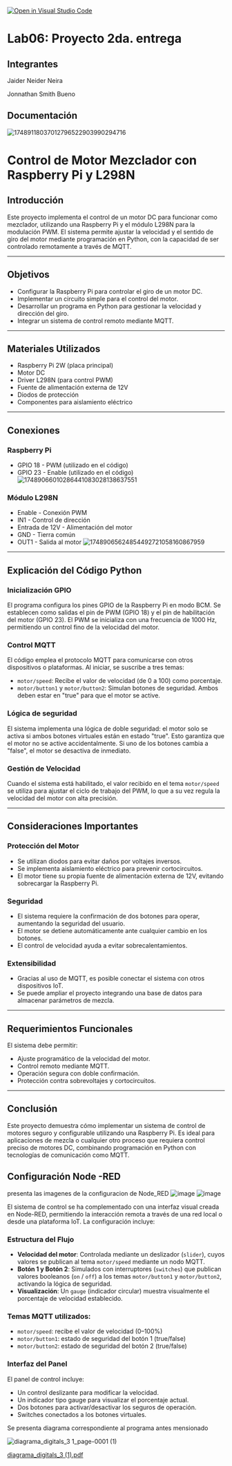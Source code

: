 [![Open in Visual Studio Code](https://classroom.github.com/assets/open-in-vscode-2e0aaae1b6195c2367325f4f02e2d04e9abb55f0b24a779b69b11b9e10269abc.svg)](https://classroom.github.com/online_ide?assignment_repo_id=19559610&assignment_repo_type=AssignmentRepo)
# Lab06: Proyecto 2da. entrega


## Integrantes

Jaider Neider Neira


Jonnathan Smith Bueno 

## Documentación 

![17489118037012796522903990294716](https://github.com/user-attachments/assets/4ae76412-9138-46b0-874c-751421ed1639)


# Control de Motor Mezclador con Raspberry Pi y L298N

## Introducción

Este proyecto implementa el control de un motor DC para funcionar como mezclador, utilizando una Raspberry Pi y el módulo L298N para la modulación PWM. El sistema permite ajustar la velocidad y el sentido de giro del motor mediante programación en Python, con la capacidad de ser controlado remotamente a través de MQTT.

---

## Objetivos

- Configurar la Raspberry Pi para controlar el giro de un motor DC.  
- Implementar un circuito simple para el control del motor.  
- Desarrollar un programa en Python para gestionar la velocidad y dirección del giro.  
- Integrar un sistema de control remoto mediante MQTT.

---

## Materiales Utilizados

- Raspberry Pi 2W (placa principal)  
- Motor DC  
- Driver L298N (para control PWM)  
- Fuente de alimentación externa de 12V  
- Diodos de protección  
- Componentes para aislamiento eléctrico

---

## Conexiones

### Raspberry Pi
  

- GPIO 18 - PWM (utilizado en el código)  
- GPIO 23 - Enable (utilizado en el código)
![17489066010286441083028138637551](https://github.com/user-attachments/assets/27aa61e4-8d23-4efe-9679-46ed9e04cf93)

### Módulo L298N

- Enable - Conexión PWM  
- IN1 - Control de dirección  
- Entrada de 12V - Alimentación del motor  
- GND - Tierra común  
- OUT1 - Salida al motor
![17489065624854492721058160867959](https://github.com/user-attachments/assets/5151dda1-6e18-451c-b993-a8c16cf7b943)

---

## Explicación del Código Python

### Inicialización GPIO

El programa configura los pines GPIO de la Raspberry Pi en modo BCM. Se establecen como salidas el pin de PWM (GPIO 18) y el pin de habilitación del motor (GPIO 23). El PWM se inicializa con una frecuencia de 1000 Hz, permitiendo un control fino de la velocidad del motor.

### Control MQTT

El código emplea el protocolo MQTT para comunicarse con otros dispositivos o plataformas. Al iniciar, se suscribe a tres temas:

- `motor/speed`: Recibe el valor de velocidad (de 0 a 100) como porcentaje.  
- `motor/button1` y `motor/button2`: Simulan botones de seguridad. Ambos deben estar en "true" para que el motor se active.

### Lógica  de seguridad

El sistema implementa una lógica de doble seguridad: el motor solo se activa si ambos botones virtuales están en estado "true". Esto garantiza que el motor no se active accidentalmente. Si uno de los botones cambia a "false", el motor se desactiva de inmediato.

### Gestión de Velocidad

Cuando el sistema está habilitado, el valor recibido en el tema `motor/speed` se utiliza para ajustar el ciclo de trabajo del PWM, lo que a su vez regula la velocidad del motor con alta precisión.

---

## Consideraciones Importantes

### Protección del Motor

- Se utilizan diodos para evitar daños por voltajes inversos.  
- Se implementa aislamiento eléctrico para prevenir cortocircuitos.  
- El motor tiene su propia fuente de alimentación externa de 12V, evitando sobrecargar la Raspberry Pi.

### Seguridad

- El sistema requiere la confirmación de dos botones para operar, aumentando la seguridad del usuario.  
- El motor se detiene automáticamente ante cualquier cambio en los botones.  
- El control de velocidad ayuda a evitar sobrecalentamientos.

### Extensibilidad

- Gracias al uso de MQTT, es posible conectar el sistema con otros dispositivos IoT.  
- Se puede ampliar el proyecto integrando una base de datos para almacenar parámetros de mezcla.


---

## Requerimientos Funcionales

El sistema debe permitir:

- Ajuste programático de la velocidad del motor.  
- Control remoto mediante MQTT.  
- Operación segura con doble confirmación.  
- Protección contra sobrevoltajes y cortocircuitos.

---

## Conclusión

Este proyecto demuestra cómo implementar un sistema de control de motores seguro y configurable utilizando una Raspberry Pi. Es ideal para aplicaciones de mezcla o cualquier otro proceso que requiera control preciso de motores DC, combinando programación en Python con tecnologías de comunicación como MQTT.

 ## Configuración Node -RED
 
presenta las imagenes de la configuracion de Node_RED
![image](https://github.com/user-attachments/assets/9fc83c6f-8558-40d1-8d62-56b67b5fcf58)
![image](https://github.com/user-attachments/assets/6da6fbbf-53b2-4dd4-a330-0387ad3a42aa)




El sistema de control se ha complementado con una interfaz visual creada en Node-RED, permitiendo la interacción remota a través de una red local o desde una plataforma IoT. La configuración incluye:

### Estructura del Flujo

- **Velocidad del motor**: Controlada mediante un deslizador (`slider`), cuyos valores se publican al tema `motor/speed` mediante un nodo MQTT.
- **Botón 1 y Botón 2**: Simulados con interruptores (`switches`) que publican valores booleanos (`on` / `off`) a los temas `motor/button1` y `motor/button2`, activando la lógica de seguridad.
- **Visualización**: Un `gauge` (indicador circular) muestra visualmente el porcentaje de velocidad establecido.

### Temas MQTT utilizados:

- `motor/speed`: recibe el valor de velocidad (0–100%)
- `motor/button1`: estado de seguridad del botón 1 (true/false)
- `motor/button2`: estado de seguridad del botón 2 (true/false)

### Interfaz del Panel

El panel de control incluye:
- Un control deslizante para modificar la velocidad.
- Un indicador tipo gauge para visualizar el porcentaje actual.
- Dos botones para activar/desactivar los seguros de operación.
- Switches conectados a los botones virtuales.




Se presenta diagrama correspondiente al programa antes mensionado

![diagrama_digitals_3 1_page-0001 (1)](https://github.com/user-attachments/assets/b93b491b-d603-4eb0-92cd-b1329c823e8f)

[diagrama_digitals_3 (1).pdf](https://github.com/user-attachments/files/20528085/diagrama_digitals_3.1.pdf)
